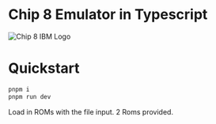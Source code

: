# Chip 8 Emulator in Typescript

![Chip 8 IBM Logo](https://i.imgur.com/7Y3N2qH.png)


# Quickstart

```bash
pnpm i
pnpm run dev
```

Load in ROMs with the file input. 2 Roms provided.
